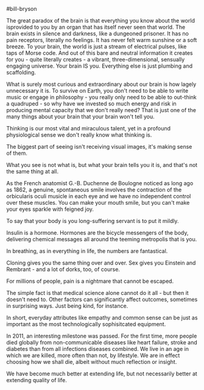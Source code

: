 #bill-bryson

The great paradox of the brain is that everything you know about the world isprovided to you by an organ that has itself never seen that world. The brain exists in silence and darkness, like a dungeoned prisoner. It has no pain receptors, literally no feelings. It has never felt warm sunshine or a soft breeze. To your brain, the world is just a stream of electrical pulses, like taps of Morse code. And out of this bare and neutral information it creates for you - quite literally creates - a vibrant, three-dimensional, sensually engaging universe. Your brain IS you. Everything else is just plumbing and scaffolding.

What is surely most curious and extraordinary about our brain is how lagely unnecessary it is. To survive on Earth, you don't need to be able to write music or engage in philosophy - you really only need to be able to out-think a quadruped - so why have we invested so much energy and risk in producing mental capacity that we don't really need?    That is just one of the many things about your brain that your brain won't tell you. 

Thinking is our most vital and miraculous talent, yet in a profound physiological sense we don't really know what thinking is. 

The biggest part of seeing isn't receiving visual images, it's making sense of them. 

What you see is not what is, but what your brain tells you it is, and that's not the same thing at all. 

As the French anatomist G.-B. Duchenne de Boulogne noticed as long ago as 1862, a genuine, spontaneous smile involves the contraction of the orbicularis oculi musicle in each eye and we have no independent control over these muscles. You can make your mouth smile, but you can't make your eyes sparkle with feigned joy. 

To say that your body is you long-suffering servant is to put it mildly. 

Insulin is a hormone. Hormones are the bicycle messengers of the body, delivering chemical messages all around the teeming metropolis that is you. 

In breathing, as in everything in life, the numbers are fantastical. 

Cloning gives you the same thing over and over. Sex gives you Einstein and Rembrant - and a lot of dorks, too, of course. 

For millions of people, pain is a nightmare that cannot be escaped. 

The simple fact is that medical science alone cannot do it all - but then it doesn't need to. Other factors can significantly affect outcomes, sometimes in surprising ways. Just being kind, for instance. 

In short, everyday attributes like empathy and common sense can be just as important as the most technologically sophisitcated equipment. 

In 2011, an interesting milestone was passed. For the first time, more people died globally from non-communicable diseases like heart failure, stroke and diabetes than from all infections diseases combined. We live in an age in which we are killed, more often than not, by lifestyle. We are in effect choosing how we shall die, albeit without much reflection or insight. 

We have become much better at extending life, but not necessarily better at extending quality of life. 